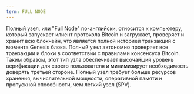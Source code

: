 ```yaml
---
term: FULL NODE
---
```


Полный узел, или "Full Node" по-английски, относится к компьютеру, который запускает клиент протокола Bitcoin и загружает, проверяет и хранит всю блокчейн, что является полной историей транзакций с момента Genesis блока. Полный узел автономно проверяет все транзакции и блоки в соответствии с правилами консенсуса Bitcoin. Таким образом, этот тип узла обеспечивает высочайший уровень верификации для своего пользователя и минимизирует необходимость доверять третьей стороне. Полный узел требует больше ресурсов хранения, вычислительной мощности, оперативной памяти и пропускной способности, чем легкий узел (SPV).